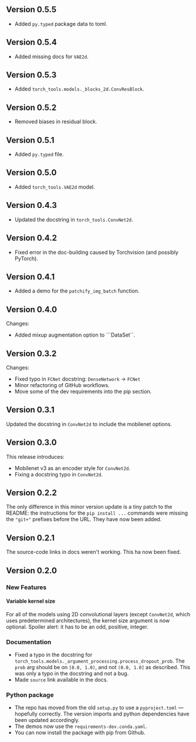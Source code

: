 ## Version 0.5.5
  - Added ``py.typed`` package data to toml.

## Version 0.5.4
  - Added missing docs for ``VAE2d``.

## Version 0.5.3
  - Added ``torch_tools.models._blocks_2d.ConvResBlock``.

## Version 0.5.2
  - Removed biases in residual block.

## Version 0.5.1
  - Added ``py.typed`` file.

## Version 0.5.0
  - Added ``torch_tools.VAE2d`` model.

## Version 0.4.3
  - Updated the docstring in ``torch_tools.ConvNet2d``.

## Version 0.4.2
  - Fixed error in the doc-building caused by Torchvision (and possibly PyTorch).

## Version 0.4.1
  - Added a demo for the ``patchify_img_batch`` function.

## Version 0.4.0
Changes:
  - Added mixup augmentation option to ```DataSet``.

## Version 0.3.2
Changes:
  - Fixed typo in ``FCNet`` docstring: ``DenseNetwork`` -> ``FCNet``
  - Minor refactoring of GitHub workflows.
  - Move some of the dev requirements into the pip section.


## Version 0.3.1
Updated the docstring in ``ConvNet2d`` to include the mobilenet options.

## Version 0.3.0
This release introduces:

- Mobilenet v3 as an encoder style for ``ConvNet2d``.
- Fixing a docstring typo in ``ConvNet2d``.

## Version 0.2.2
The only difference in this minor version update is a tiny patch to the README: the instructions for the ``pip install ...`` commands were missing the ``"git+"`` prefixes before the URL. They have now been added.

## Version 0.2.1
The source-code links in docs weren't working. This ha now been fixed.


## Version 0.2.0

### New Features

#### Variable kernel size
For all of the models using 2D convolutional layers (except ``ConvNet2d``, which uses predetermined architectures), the kernel size argument is now optional. Spoiler alert: it has to be an odd, positive, integer.


### Documentation
- Fixed a typo in the docstring for ``torch_tools.models._argument_processing.process_dropout_prob``. The ``prob`` arg should be on ``[0.0, 1.0)``, and not ``(0.0, 1.0]`` as described. This was only a typo in the docstring and not a bug.
- Made ``source`` link available in the docs.

### Python package
- The repo has moved from the old ``setup.py`` to use a ``pyproject.toml`` — hopefully correctly. The version imports and python dependencies have been updated accordingly.
- The demos now use the ``requirements-dev.conda.yaml``.
- You can now install the package with pip from Github.
